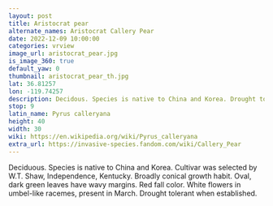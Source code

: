 ```yaml
---
layout: post
title: Aristocrat pear
alternate_names: Aristocrat Callery Pear
date: 2022-12-09 10:00:00
categories: vrview
image_url: aristocrat_pear.jpg
is_image_360: true
default_yaw: 0
thumbnail: aristocrat_pear_th.jpg
lat: 36.81257
lon: -119.74257
description: Decidous. Species is native to China and Korea. Drought tolerant when established.
stop: 9
latin_name: Pyrus calleryana
height: 40
width: 30
wiki: https://en.wikipedia.org/wiki/Pyrus_calleryana
extra_url: https://invasive-species.fandom.com/wiki/Callery_Pear
---
```

Deciduous. Species is native to China and Korea. Cultivar was selected by W.T. Shaw, Independence, Kentucky. Broadly conical growth habit. Oval, dark green leaves have wavy margins. Red fall color. White flowers in umbel-like racemes, present in March. Drought tolerant when established.
